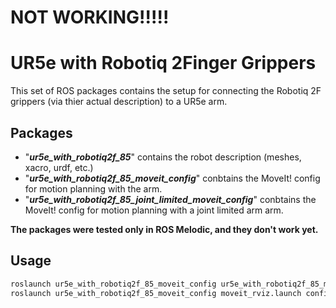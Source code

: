 # NOT WORKING!!!!!

# UR5e with Robotiq 2Finger Grippers

This set of ROS packages contains the setup for connecting the Robotiq 2F grippers (via thier actual description) to a UR5e arm.

## Packages
- "_**ur5e_with_robotiq2f_85**_" contains the robot description (meshes, xacro, urdf, etc.)
- "_**ur5e_with_robotiq2f_85_moveit_config**_" conbtains the MoveIt! config for motion planning with the arm.
- "_**ur5e_with_robotiq2f_85_joint_limited_moveit_config**_" conbtains the MoveIt! config for motion planning with a joint limited arm arm.

**The packages were tested only in ROS Melodic, and they don't work yet.**

## Usage

```bash
roslaunch ur5e_with_robotiq2f_85_moveit_config ur5e_with_robotiq2f_85_moveit_planning_execution.launch limited:=false &
roslaunch ur5e_with_robotiq2f_85_moveit_config moveit_rviz.launch config:=true
```